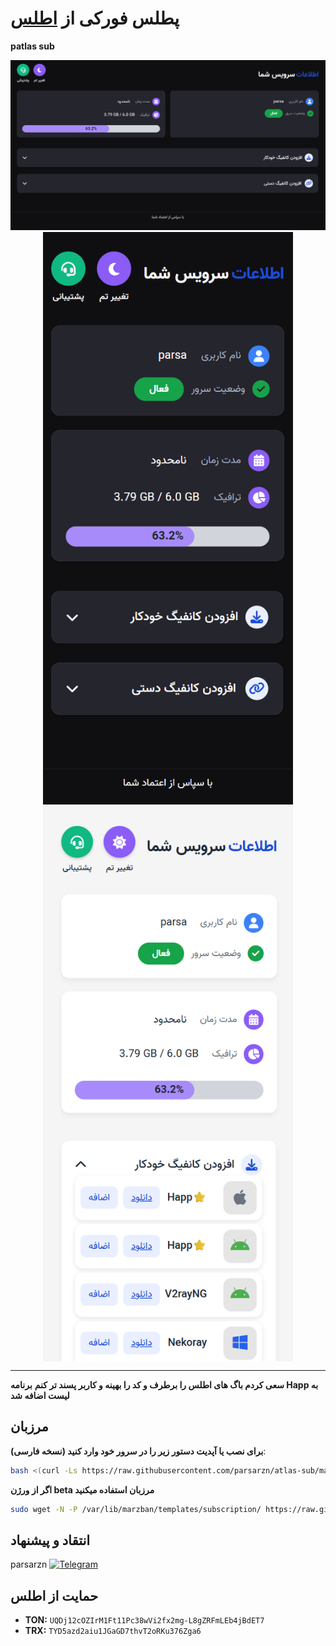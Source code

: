 # پطلس فورکی از [اطلس](https://github.com/trbsami/atlas-sub)

**patlas sub** 

<p align="center">
    <img src="https://raw.githubusercontent.com/parsarzn/atlas-sub/main/desktop.png">
    <img src="https://raw.githubusercontent.com/parsarzn/atlas-sub/main/mobile.png" alt="SubPage screenshots" style="width: 400px; vertical-align: middle;">
    <img src="https://raw.githubusercontent.com/parsarzn/atlas-sub/main/mobile2.png" alt="SubPage screenshots" style="width: 400px; vertical-align: middle;">
</p>

  </a>
</p>


---

**سعی کردم باگ های اطلس را برطرف و کد را بهینه و کاربر پسند تر کنم**
**برنامه Happ به لیست اضافه شد**

## مرزبان

**برای نصب یا آپدیت دستور زیر را در سرور خود وارد کنید (نسخه فارسی)**:

   ```bash
   bash <(curl -Ls https://raw.githubusercontent.com/parsarzn/atlas-sub/master/install.sh)
   ```
**اگر از ورژن beta مرزبان استفاده میکنید**
   ```bash
   sudo wget -N -P /var/lib/marzban/templates/subscription/ https://raw.githubusercontent.com/parsarzn/atlas-sub/main/next/index.html
   ```


## انتقاد و پیشنهاد
 
parsarzn   [![Telegram](https://img.shields.io/badge/Telegram-26A5E4?logo=telegram&logoColor=white)](https://t.me/parsarzn)


## حمایت از اطلس
- **TON:** `UQDj12cOZIrM1Ft11Pc38wVi2fx2mg-L8gZRFmLEb4jBdET7`
- **TRX:** `TYD5azd2aiu1JGaGD7thvT2oRKu376Zga6`

